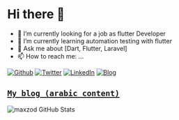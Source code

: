 # Hi there 👋

- 🔭 I’m currently looking for a job as flutter Developer
- 🌱 I’m currently learning automation testing with flutter
- 💬 Ask me about [Dart, Flutter, Laravel]
- 📫 How to reach me: ...

[![Github](https://img.shields.io/badge/GitHub-000000?style=for-the-badge&logo=GitHub&logoColor=white)](https://github.com/maxzod)
[![Twitter](https://img.shields.io/badge/Twitter-000000?style=for-the-badge&logo=Twitter&logoColor=white)](https://twitter.com/maxzod66)
[![LinkedIn](https://img.shields.io/badge/LinkedIn-000000?style=for-the-badge&logo=LinkedIn&logoColor=white)](https://www.linkedin.com/in/ahmed-masoud-641b13207/)
[![Blog](https://img.shields.io/badge/Blog-000000?style=for-the-badge&logo=Blogger&logoColor=white)](https://maxzodblog.blogspot.com/)
## [**`My blog (arabic content)`**](https://maxzodblog.blogspot.com/)

![maxzod GitHub Stats](https://github-readme-stats.vercel.app/api?username=maxzod&show_icons=true&theme=dark)


